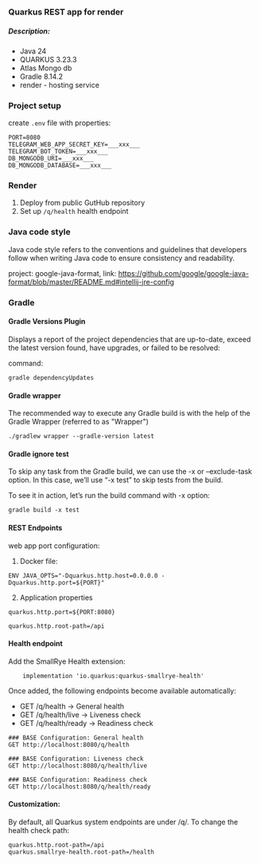 ### Quarkus REST app for render

##### Description:

* Java 24
* QUARKUS 3.23.3
* Atlas Mongo db
* Gradle 8.14.2
* render - hosting service

### Project setup

create `.env` file with properties:

```
PORT=8080
TELEGRAM_WEB_APP_SECRET_KEY=___xxx___
TELEGRAM_BOT_TOKEN=___xxx___
DB_MONGODB_URI=___xxx___
DB_MONGODB_DATABASE=___xxx___
```

### Render

1. Deploy from public GutHub repository
2. Set up `/q/health` health endpoint

### Java code style

Java code style refers to the conventions and guidelines that developers follow when writing Java code to ensure
consistency and readability.

project: google-java-format,
link: https://github.com/google/google-java-format/blob/master/README.md#intellij-jre-config

### Gradle

#### Gradle Versions Plugin

Displays a report of the project dependencies that are up-to-date, exceed the latest version found, have upgrades, or
failed to be resolved:

command:

```
gradle dependencyUpdates
```

#### Gradle wrapper

The recommended way to execute any Gradle build is with the help of the Gradle Wrapper (referred to as "Wrapper")

```
./gradlew wrapper --gradle-version latest
```

#### Gradle ignore test

To skip any task from the Gradle build, we can use the -x or –exclude-task option. In this case, we’ll use “-x test” to
skip tests from the build.

To see it in action, let’s run the build command with -x option:

```
gradle build -x test
```

#### REST Endpoints

web app port configuration:

1. Docker file:

```
ENV JAVA_OPTS="-Dquarkus.http.host=0.0.0.0 -Dquarkus.http.port=${PORT}"
```

2. Application properties

```
quarkus.http.port=${PORT:8080}
```

```
quarkus.http.root-path=/api
```

#### Health endpoint

Add the SmallRye Health extension:

```
    implementation 'io.quarkus:quarkus-smallrye-health'
```

Once added, the following endpoints become available automatically:

* GET /q/health → General health
* GET /q/health/live → Liveness check
* GET /q/health/ready → Readiness check

```
### BASE Configuration: General health
GET http://localhost:8080/q/health

### BASE Configuration: Liveness check
GET http://localhost:8080/q/health/live

### BASE Configuration: Readiness check
GET http://localhost:8080/q/health/ready
```

#### Customization:

By default, all Quarkus system endpoints are under /q/. To change the health check path:

```
quarkus.http.root-path=/api
quarkus.smallrye-health.root-path=/health
```
